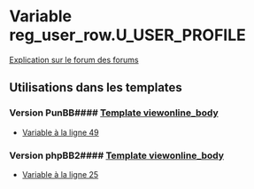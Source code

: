 # Variable reg_user_row.U_USER_PROFILE
[Explication sur le forum des forums](http://forum.forumactif.com/t294113-listing-des-variables#reg_user_row.U_USER_PROFILE)
## Utilisations dans les templates
### Version PunBB#### [Template viewonline_body](punbb/viewonline_body.md)
* [Variable à la ligne 49](../punbb/viewonline_body.tpl#L49)
### Version phpBB2#### [Template viewonline_body](subsilver/viewonline_body.md)
* [Variable à la ligne 25](../subsilver/viewonline_body.tpl#L25)